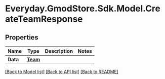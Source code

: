 # Everyday.GmodStore.Sdk.Model.CreateTeamResponse

## Properties

Name | Type | Description | Notes
------------ | ------------- | ------------- | -------------
**Data** | [**Team**](Team.md) |  | 

[[Back to Model list]](../README.md#documentation-for-models) [[Back to API list]](../README.md#documentation-for-api-endpoints) [[Back to README]](../README.md)

